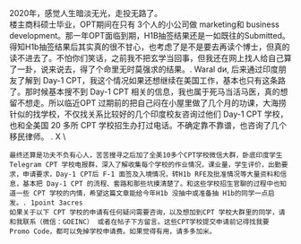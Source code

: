 2020年，感觉人生暗淡无光，走投无路了。\
楼主商科硕士毕业，OPT期间在只有 3个人的小公司做 marketing和 business development。那一年OPT面临到期，H1B抽签结果还是一如既往的Submitted。得知H1b抽签结果后其实真的很不甘心，也考虑了是不是要去再读个博士，但真的读不进去了。不怕你们笑话，之前我不把玄学当回事，但我还在网上找人给自己算了一卦，说来说去，得了个命里无时莫强求的结果。. Waral dи,
后来通过印度朋友了解到 Day-1 CPT，我这个情况如果还想继续在美国工作，基本也只有这条路了。那时候基本搜不到 Day-1 CPT 相关的信息，我也属于死马当活马医，真的想留不想走。所以临近OPT 过期前的把自己闷在小屋里做了几个月的功课，大海捞针似的找学校，不仅找关系比较好的几个印度校友咨询过他们 Day-1 CPT 学校，也和全美国 20 多所 CPT 学校招生办打过电话。不确定靠不靠谱，也咨询了几个移民律师。
. Χ \
```
最终还算是功夫不负有心人，苦苦搜寻之后加了全美10多个CPT学校微信大群，卧底印度学生 Telegram CPT 学校电报群，深入了解收集每个学校的作业情况，课业量，学生评价，出勤要求，申请要求，Day-1 CPT后 F-1 面签及入境情况，转H1b RFE及批准情况等大量资料和信息，基本把 Day-1 CPT 的流程、套路和那些坑摸清楚了。和这些学校招生官聊的过程中也知道一些 CPT 学校的内情，希望这篇文章能给今年H1b 没抽中或准备抽 H1b的同学一点启发。. 1point 3acres
如果关于以下 CPT 学校的申请有任何疑问需要咨询，以及想加到CPT 学校大群里的同学，请和我联系（微信：GOEINC） 或者在帖子下方留言。这些CPT学校提交申请前记得找我要 Promo Code，都可以免掉学校申请费。如果觉得有用，请多多加米。
```
